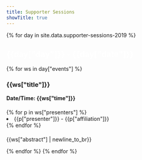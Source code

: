```yaml
---
title: Supporter Sessions
showTitle: true
---
```


<!-- 
DAY,NUMBER,TIME,COMPANY,LEVEL,SESSION TITLE,ROOM,PRESENTERS,CONTENT
-->

{% for day in site.data.supporter-sessions-2019 %}
<div class = "row">
  <div class = "alert alert-info" style="margin-top: 23px">
	<h2 style="color: #ffffff">{{day["day"]}} - {{day["date"]}}</h2>
</div>
</div>
  {% for ws in day["events"] %}
  <h3>{{ws["title"]}}</h3>
  <div class = "row">
  	<div class = "col-sm-4">
  		<b>Date/Time: {{ws["time"]}}</b>
  	</div>
  </div>
  <div class="row" style="margin-top: 20px;">
    <div class = "col-sm-8">
      {% for p in ws["presenters"] %}
        <li> {{p["presenter"]}} - {{p["affiliation"]}}</li>
      {% endfor %}
  	</div>
  </div>
  <div class = "row">
  	<div class = "col-sm-8 col-sm-offset-1" style = "margin-top: 20px;">
  		<p> {{ws["abstract"] | newline_to_br}} </p>
  	</div>
  </div>	
  {% endfor %}
{% endfor %}
